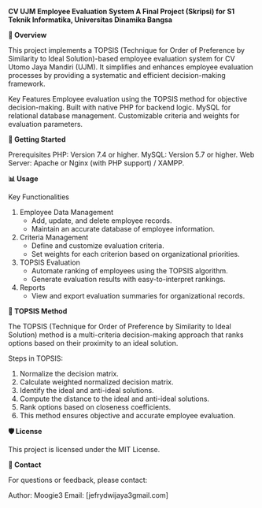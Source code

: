 ****CV UJM Employee Evaluation System**
**A Final Project (Skripsi) for S1 Teknik Informatika, Universitas Dinamika Bangsa****


**📖 Overview**

This project implements a TOPSIS (Technique for Order of Preference by Similarity to Ideal Solution)-based employee evaluation system for CV Utomo Jaya Mandiri (UJM). It simplifies and enhances employee evaluation processes by providing a systematic and efficient decision-making framework.

Key Features
Employee evaluation using the TOPSIS method for objective decision-making.
Built with native PHP for backend logic.
MySQL for relational database management.
Customizable criteria and weights for evaluation parameters.




**🚀 Getting Started**

Prerequisites
PHP: Version 7.4 or higher.
MySQL: Version 5.7 or higher.
Web Server: Apache or Nginx (with PHP support) / XAMPP.



**📊 Usage**

Key Functionalities
1. Employee Data Management
   - Add, update, and delete employee records.
   - Maintain an accurate database of employee information.
2. Criteria Management
   - Define and customize evaluation criteria.
   - Set weights for each criterion based on organizational priorities.
3. TOPSIS Evaluation
   - Automate ranking of employees using the TOPSIS algorithm.
   - Generate evaluation results with easy-to-interpret rankings.
4. Reports
   - View and export evaluation summaries for organizational records.



**🌟 TOPSIS Method**

The TOPSIS (Technique for Order of Preference by Similarity to Ideal Solution) method is a multi-criteria decision-making approach that ranks options based on their proximity to an ideal solution.

Steps in TOPSIS:
1. Normalize the decision matrix.
2. Calculate weighted normalized decision matrix.
3. Identify the ideal and anti-ideal solutions.
4. Compute the distance to the ideal and anti-ideal solutions.
5. Rank options based on closeness coefficients.
6. This method ensures objective and accurate employee evaluation.


**🛡️ License**

This project is licensed under the MIT License.

**📧 Contact**

For questions or feedback, please contact:

Author: Moogie3
Email: [jefrydwijaya3gmail.com]

